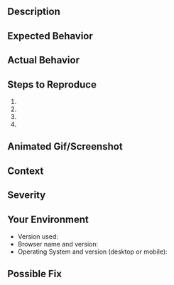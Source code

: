 <!-- Provide a general summary of the issue in the Title above.

If your issue is not a bug, please use the Feature template instead:
https://github.com/openfoodfoundation/openfoodnetwork/wiki/Feature-template

-->
## Description
<!-- Provide a more detailed introduction to the issue itself, and why you consider it to be a bug -->



## Expected Behavior
<!-- Tell us what should happen -->



## Actual Behavior
<!-- Tell us what happens instead -->



## Steps to Reproduce
<!-- Provide an unambiguous set of steps to reproduce this bug -->
<!-- Include code to reproduce if relevant -->

1.
2.
3.
4.

## Animated Gif/Screenshot
<!-- Provide a screenshot or brief animated gif reproducing the bug. Linux users can use
[Peek](https://github.com/phw/peek#ubuntu) while Mac users can use [Recordit](http://recordit.co/) -->



## Context
<!-- How has this bug affected you? What were you trying to accomplish? -->



## Severity
<!-- Assign a label and explain the impact.

bug-s1: a critical feature is broken: checkout, payments, signup, login
bug-s2: a non-critical feature is broken, no workaround
bug-s3: a feature is broken but there is a workaround
bug-s4: it's annoying, but you can use it
bug-s5: we can live with it, only a few users impacted

https://github.com/openfoodfoundation/openfoodnetwork/wiki/Bug-severity
-->



## Your Environment
<!-- Include relevant details about the environment you experienced the bug in -->

* Version used:
* Browser name and version:
* Operating System and version (desktop or mobile):

## Possible Fix
<!-- Not obligatory, but suggest a fix or reason for the bug -->


